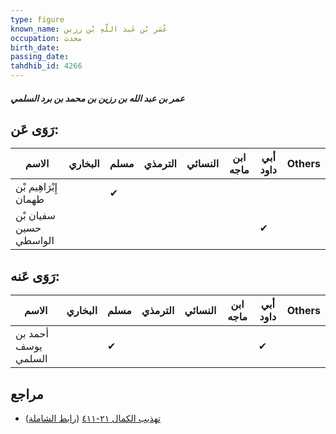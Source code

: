 ```yaml
---
type: figure
known_name: عُمَر بْن عَبد اللَّهِ بْن رزين
occupation: محدث
birth_date:
passing_date:
tahdhib_id: 4266
---
```

##### عمر بن عبد الله بن رزين بن محمد بن برد السلمي

## رَوَى عَن:
| الاسم                  | البخاري | مسلم | الترمذي | النسائي | ابن ماجه | أبي داود | Others |
| ---------------------- | ------- | ---- | ------- | ------- | -------- | -------- | ------ |
| إِبْرَاهِيم بْن طهمان  |         | ✔    |         |         |          |          |        |
| سفيان بْن حسين الواسطي |         |      |         |         |          | ✔        |        |
## رَوَى عَنه:
| الاسم               | البخاري | مسلم | الترمذي | النسائي | ابن ماجه | أبي داود | Others |
| ------------------- | ------- | ---- | ------- | ------- | -------- | -------- | ------ |
| أحمد بن يوسف السلمي |         | ✔    |         |         |          | ✔        |        |
## مراجع
- [تهذيب الكمال ٢١-٤١١](obsidian://open?vault=Tahdhib-al-Kamal&file=Figures/٤٢٦٦-عمر%20بن%20عبد%20الله%20بن%20رزين%20بن%20محمد%20بن%20برد%20السلمي) ([رابط الشاملة](https://shamela.ws/book/3722/11058))